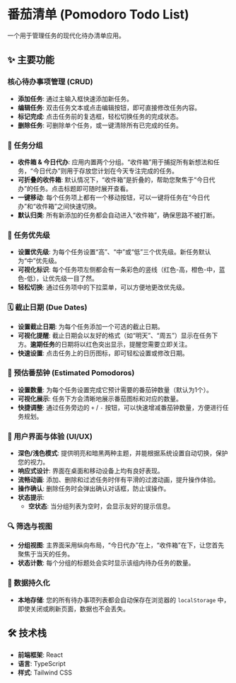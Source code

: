 # 番茄清单 (Pomodoro Todo List)

一个用于管理任务的现代化待办清单应用。

## ✨ 主要功能

### 核心待办事项管理 (CRUD)
- **添加任务**: 通过主输入框快速添加新任务。
- **编辑任务**: 双击任务文本或点击编辑按钮，即可直接修改任务内容。
- **标记完成**: 点击任务前的复选框，轻松切换任务的完成状态。
- **删除任务**: 可删除单个任务，或一键清除所有已完成的任务。

### 📂 任务分组
- **收件箱 & 今日代办**: 应用内置两个分组。“收件箱”用于捕捉所有新想法和任务，“今日代办”则用于存放您计划在今天专注完成的任务。
- **可折叠的收件箱**: 默认情况下，“收件箱”是折叠的，帮助您聚焦于“今日代办”的任务。点击标题即可随时展开查看。
- **一键移动**: 每个任务项上都有一个移动按钮，可以一键将任务在“今日代办”和“收件箱”之间快速切换。
- **默认归类**: 所有新添加的任务都会自动进入“收件箱”，确保思路不被打断。

### 🎯 任务优先级
- **设置优先级**: 为每个任务设置“高”、“中”或“低”三个优先级。新任务默认为“中”优先级。
- **可视化标识**: 每个任务项左侧都会有一条彩色的竖线（红色-高，橙色-中，蓝色-低），让优先级一目了然。
- **轻松切换**: 通过任务项中的下拉菜单，可以方便地更改优先级。

### 🗓️ 截止日期 (Due Dates)
- **设置截止日期**: 为每个任务添加一个可选的截止日期。
- **可视化提醒**: 截止日期会以友好的格式（如“明天”、“周五”）显示在任务下方。**逾期任务**的日期将以红色突出显示，提醒您需要立即关注。
- **快速设置**: 点击任务上的日历图标，即可轻松设置或修改日期。

### 🍅 预估番茄钟 (Estimated Pomodoros)
- **设置数量**: 为每个任务设置完成它预计需要的番茄钟数量（默认为1个）。
- **可视化展示**: 任务下方会清晰地展示番茄图标和对应的数量。
- **快捷调整**: 通过任务旁边的 `+` / `-` 按钮，可以快速增减番茄钟数量，方便进行任务规划。

### 🎨 用户界面与体验 (UI/UX)
- **深色/浅色模式**: 提供明亮和暗黑两种主题，并能根据系统设置自动切换，保护您的视力。
- **响应式设计**: 界面在桌面和移动设备上均有良好表现。
- **流畅动画**: 添加、删除和过滤任务时伴有平滑的过渡动画，提升操作体验。
- **操作确认**: 删除任务时会弹出确认对话框，防止误操作。
- **状态提示**:
    - **空状态**: 当分组列表为空时，会显示友好的提示信息。

### 🔍 筛选与视图
- **分组视图**: 主界面采用纵向布局，“今日代办”在上，“收件箱”在下，让您首先聚焦于当天的任务。
- **状态计数**: 每个分组的标题处会实时显示该组内待办任务的数量。

### 💾 数据持久化
- **本地存储**: 您的所有待办事项列表都会自动保存在浏览器的 `localStorage` 中，即使关闭或刷新页面，数据也不会丢失。

## 🛠️ 技术栈
- **前端框架**: React
- **语言**: TypeScript
- **样式**: Tailwind CSS